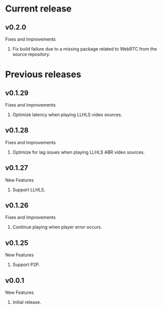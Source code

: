 # Current release

## v0.2.0

Fixes and Improvements

1. Fix build failure due to a missing package related to WebRTC from the source repository.

# Previous releases

## v0.1.29

Fixes and Improvements

1. Optimize latency when playing LLHLS video sources.

## v0.1.28

Fixes and Improvements

1. Optimize for lag issues when playing LLHLS ABR video sources.

## v0.1.27

New Features

1. Support LLHLS.

## v0.1.26

Fixes and Improvements

1. Continue playing when player error occurs.

## v0.1.25

New Features

1. Support P2P.

## v0.0.1

New Features

1. Initial release.
